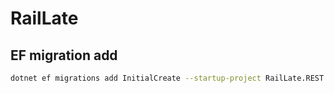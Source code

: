 # RailLate

## EF migration add

```bash
dotnet ef migrations add InitialCreate --startup-project RailLate.REST --project RailLate.Infrastructure
```
